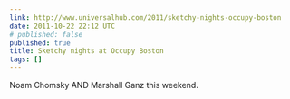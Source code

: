 ```yaml
---
link: http://www.universalhub.com/2011/sketchy-nights-occupy-boston
date: 2011-10-22 22:12 UTC
# published: false
published: true
title: Sketchy nights at Occupy Boston
tags: []
---
```


Noam Chomsky AND Marshall Ganz this weekend.
